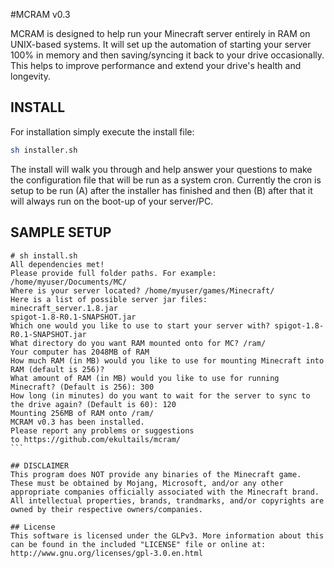 #MCRAM v0.3

MCRAM is designed to help run your Minecraft server entirely in RAM on UNIX-based systems. It will set up the automation of starting your server 100% in memory and then saving/syncing it back to your drive occasionally. This helps to improve performance and extend your drive's health and longevity.

## INSTALL
For installation simply execute the install file:
```bash
sh installer.sh
```
The install will walk you through and help answer your questions to make the configuration file that will be run as a system cron. Currently the cron is setup to be run (A) after the installer has finished and then (B) after that it will always run on the boot-up of your server/PC. 

## SAMPLE SETUP
````
# sh install.sh
All dependencies met!
Please provide full folder paths. For example: /home/myuser/Documents/MC/
Where is your server located? /home/myuser/games/Minecraft/
Here is a list of possible server jar files:
minecraft_server.1.8.jar
spigot-1.8-R0.1-SNAPSHOT.jar
Which one would you like to use to start your server with? spigot-1.8-R0.1-SNAPSHOT.jar
What directory do you want RAM mounted onto for MC? /ram/
Your computer has 2048MB of RAM
How much RAM (in MB) would you like to use for mounting Minecraft into RAM (default is 256)?
What amount of RAM (in MB) would you like to use for running Minecraft? (Default is 256): 300
How long (in minutes) do you want to wait for the server to sync to the drive again? (Default is 60): 120
Mounting 256MB of RAM onto /ram/
MCRAM v0.3 has been installed.
Please report any problems or suggestions 
to https://github.com/ekultails/mcram/
```

## DISCLAIMER
This program does NOT provide any binaries of the Minecraft game. These must be obtained by Mojang, Microsoft, and/or any other appropriate companies officially associated with the Minecraft brand. All intellectual properties, brands, trandmarks, and/or copyrights are owned by their respective owners/companies.

## License
This software is licensed under the GLPv3. More information about this can be found in the included "LICENSE" file or online at: http://www.gnu.org/licenses/gpl-3.0.en.html
